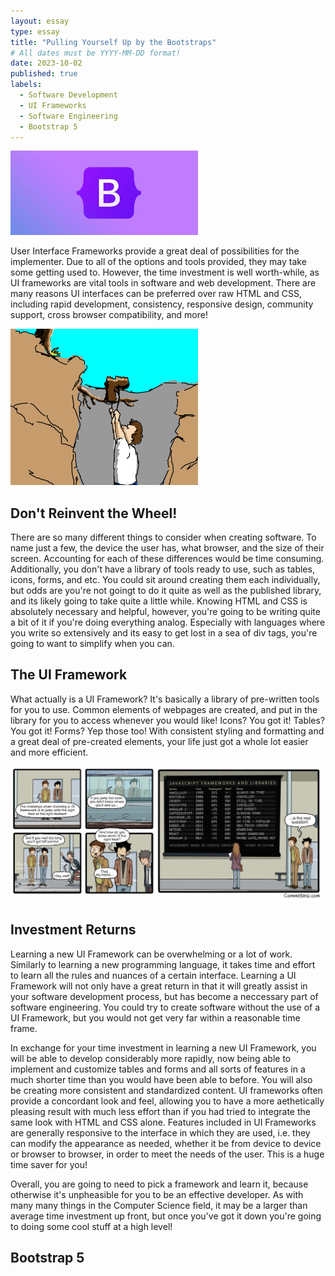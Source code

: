 ```yaml
---
layout: essay
type: essay
title: "Pulling Yourself Up by the Bootstraps"
# All dates must be YYYY-MM-DD format!
date: 2023-10-02
published: true
labels:
  - Software Development 
  - UI Frameworks
  - Software Engineering
  - Bootstrap 5
---
```


<img width="300px" class="rounded float-start pe-4" src="../img/bootstrap-logo.jpeg">

  User Interface Frameworks provide a great deal of possibilities for the implementer. Due to all of the options and tools provided, they may take some getting used to. However, the time investment is well worth-while, as UI frameworks are vital tools in software and web development. There are many reasons UI interfaces can be preferred over raw HTML and CSS, including rapid development, consistency, responsive design, community support, cross browser compatibility, and more! 

<img width="300px" class="rounded float-start pe-4" src="../img/boostrap-comic.png">

## Don't Reinvent the Wheel! 

There are so many different things to consider when creating software. To name just a few, the device the user has, what browser, and the size of their screen. Accounting for each of these differences would be time consuming. Additionally, you don't have a library of tools ready to use, such as tables, icons, forms, and etc. You could sit around creating them each individually, but odds are you're not goingt to do it quite as well as the published library, and its likely going to take quite a little while. Knowing HTML and CSS is absolutely necessary and helpful, however, you're going to be writing quite a bit of it if you're doing everything analog. Especially with languages where you write so extensively and its easy to get lost in a sea of div tags, you're going to want to simplify when you can. 

## The UI Framework

What actually is a UI Framework? It's basically a library of pre-written tools for you to use. Common elements of webpages are created, and put in the library for you to access whenever you would like! Icons? You got it! Tables? You got it! Forms? Yep those too! With consistent styling and formatting and a great deal of pre-created elements, your life just got a whole lot easier and more efficient. 

<img width="500px" class="rounded float-end pe-4" src="../img/UI-comic.jpeg">

## Investment Returns

Learning a new UI Framework can be overwhelming or a lot of work. Similarly to learning a new programming language, it takes time and effort to learn all the rules and nuances of a certain interface. Learning a UI Framework will not only have a great return in that it will greatly assist in your software development process, but has become a neccessary part of software engineering. You could try to create software without the use of a UI Framework, but you would not get very far within a reasonable time frame. 

In exchange for your time investment in learning a new UI Framework, you will be able to develop considerably more rapidly, now being able to implement and customize tables and forms and all sorts of features in a much shorter time than you would have been able to before. You will also be creating more consistent and standardized content. UI frameworks often provide a concordant look and feel, allowing you to have a more aethetically pleasing result with much less effort than if you had tried to integrate the same look with HTML and CSS alone. Features included in UI Frameworks are generally responsive to the interface in which they are used, i.e. they can modify the appearance as needed, whether it be from device to device or browser to browser, in order to meet the needs of the user. This is a huge time saver for you! 

Overall, you are going to need to pick a framework and learn it, because otherwise it's unpheasible for you to be an effective developer. As with many many things in the Computer Science field, it may be a larger than average time investment up front, but once you've got it down you're going to doing some cool stuff at a high level! 

## Bootstrap 5 

